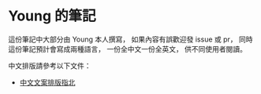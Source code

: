 # Young 的筆記

這份筆記中大部分由 Young 本人撰寫，
如果內容有誤歡迎發 issue 或 pr，
同時這份筆記預計會寫成兩種語言，
一份全中文一份全英文，
供不同使用者閱讀。

中文排版請參考以下文件：

- [中文文案排版指北](https://github.com/sparanoid/chinese-copywriting-guidelines)